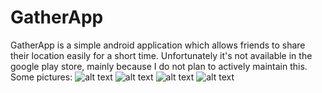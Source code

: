 # GatherApp
GatherApp is a simple android application which allows friends to share their location easily for a short time.
Unfortunately it's not available in the google play store, mainly because I do not plan to actively maintain this.
Some pictures:
![alt text](http://i.imgur.com/HPHqIeP.png)
![alt text](http://i.imgur.com/zPZwV2f.png)
![alt text](http://i.imgur.com/S65CIsQ.png)
![alt text](http://i.imgur.com/b9I0oNp.png)
